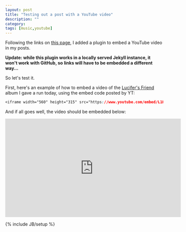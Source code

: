 ```yaml
---
layout: post
title: "Testing out a post with a YouTube video"
description: ""
category: 
tags: [music,youtube]
---
```

Following the links on [this page](https://github.com/dommmel/jekyll-youtube), I added a plugin to embed a YouTube video in my posts.

<b>Update: while this plugin works in a locally served Jekyll instance, it won't work with GitHub, so links will have to be embedded a different way...</b>

So let's test it.

First, here's an example of how to embed a video of the [Lucifer's Friend](https://www.discogs.com/Lucifers-Friend-Lucifers-Friend/master/90119) album I gave a run today, using the embed code posted by YT:


```css
<iframe width="560" height="315" src="https://www.youtube.com/embed/L1Kg0_wDFig" frameborder="0" allow="accelerometer; autoplay; encrypted-media; gyroscope; picture-in-picture" allowfullscreen></iframe>
```

And if all goes well, the video should be embedded below:

<iframe width="560" height="315" src="https://www.youtube.com/embed/L1Kg0_wDFig" frameborder="0" allow="accelerometer; autoplay; encrypted-media; gyroscope; picture-in-picture" allowfullscreen></iframe>



{% include JB/setup %}
